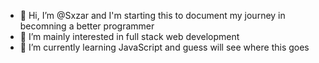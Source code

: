 - 👋 Hi, I’m @Sxzar and I'm starting this to document my journey in becomning a better programmer
- 👀 I’m mainly interested in full stack web development 
- 🌱 I’m currently learning JavaScript and guess will see where this goes

<!---
Sxzar/Sxzar is a ✨ special ✨ repository because its `README.md` (this file) appears on your GitHub profile.
You can click the Preview link to take a look at your changes.
--->
